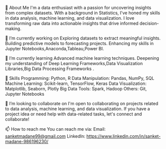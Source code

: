 🚀 About Me
I'm a data enthusiast with a passion for uncovering insights from complex datasets. With a background in Statistics, I've honed my skills in data analysis, machine learning, and data visualization. I love transforming raw data into actionable insights that drive informed decision-making.

🔭 I’m currently working on
Exploring datasets to extract meaningful insights.
Building predictive models to forecasting projects.
Enhancing my skills in Jupyter Notebooks,Anaconda,Tableau,Power BI.

🌱 I’m currently learning
Advanced machine learning techniques.
Deepening my understanding of Deep Learning Frameworks,Data Visualization Libraries,Big Data Processing Frameworks .

💼 Skills
Programming: Python, R
Data Manipulation: Pandas, NumPy, SQL
Machine Learning: Scikit-learn, TensorFlow, Keras
Data Visualization: Matplotlib, Seaborn, Plotly
Big Data Tools: Spark, Hadoop
Others: Git, Jupyter Notebooks

👯 I’m looking to collaborate on
I'm open to collaborating on projects related to data analysis, machine learning, and data visualization. If you have a project idea or need help with data-related tasks, let's connect and collaborate!

📫 How to reach me
You can reach me via:
Email: sanketmadane99@gmail.com
LinkedIn: https://www.linkedin.com/in/sanket-madane-986196230/
